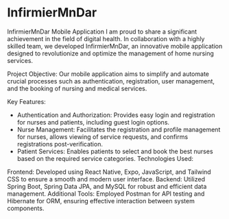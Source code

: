 # InfirmierMnDar
InfirmierMnDar Mobile Application
I am proud to share a significant achievement in the field of digital health. In collaboration with a highly skilled team, we developed InfirmierMnDar, an innovative mobile application designed to revolutionize and optimize the management of home nursing services.

Project Objective:
Our mobile application aims to simplify and automate crucial processes such as authentication, registration, user management, and the booking of nursing and medical services.

Key Features:

- Authentication and Authorization: Provides easy login and registration for nurses and patients, including guest login options.
- Nurse Management: Facilitates the registration and profile management for nurses, allows viewing of service requests, and confirms registrations post-verification.
- Patient Services: Enables patients to select and book the best nurses based on the required service categories.
Technologies Used:

Frontend: Developed using React Native, Expo, JavaScript, and Tailwind CSS to ensure a smooth and modern user interface.
Backend: Utilized Spring Boot, Spring Data JPA, and MySQL for robust and efficient data management.
Additional Tools: Employed Postman for API testing and Hibernate for ORM, ensuring effective interaction between system components.

